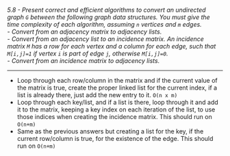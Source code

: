 *5.8 - Present correct and efficient algorithms to convert an undirected graph `G` between the following graph data structures. You must give the time complexity of each algorithm, assuming `n` vertices and `m` edges.*  
*- Convert from an adjacency matrix to adjacency lists.*  
*- Convert from an adjacency list to an incidence matrix. An incidence matrix `M` has a row for each vertex and a column for each edge, such that `M[i,j]=1` if vertex `i` is part of edge `j`, otherwise `M[i,j]=0`.*  
*- Convert from an incidence matrix to adjacency lists.*  
***
- Loop through each row/column in the matrix and if the current value of the matrix is true, create the proper linked list for the current index, if a list is already there, just add the new entry to it. `O(n x m)`
- Loop through each key/list, and if a list is there, loop through it and add it to the matrix, keeping a key index on each iteration of the list, to use those indices when creating the incidence matrix. This should run on `O(n+m)`
- Same as the previous answers but creating a list for the key, if the current row/column is true, for the existence of the edge. This should run on `O(n+m)`
